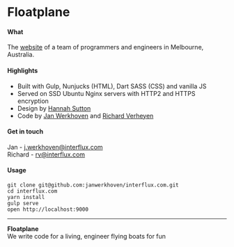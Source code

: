 # Floatplane

#### What

The [website](https://interflux.com/) of a team of programmers and engineers in Melbourne, Australia.

#### Highlights

- Built with Gulp, Nunjucks (HTML), Dart SASS (CSS) and vanilla JS
- Served on SSD Ubuntu Nginx servers with HTTP2 and HTTPS encryption
- Design by [Hannah Sutton](http://hannahsuttondesign.com/)
- Code by [Jan Werkhoven](https://github.com/janwerkhoven) and [Richard Verheyen](https://github.com/richardverheyen)

#### Get in touch

Jan - <a href="mailto:j.werkhoven@interflux.com">j.werkhoven@interflux.com</a>  
Richard - <a href="mailto:rv@interflux.com">rv@interflux.com</a>

#### Usage

```
git clone git@github.com:janwerkhoven/interflux.com.git
cd interflux.com
yarn install
gulp serve
open http://localhost:9000
```

---

**Floatplane**  
We write code for a living,
engineer flying boats for fun
